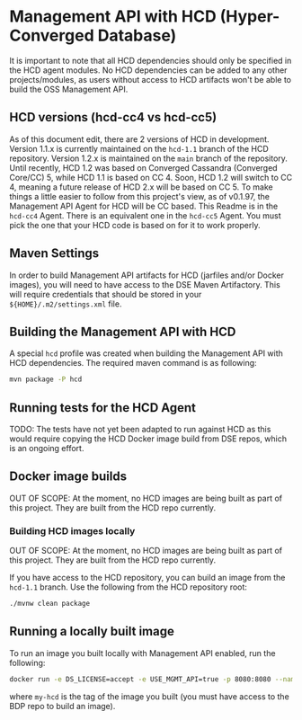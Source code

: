 # Management API with HCD (Hyper-Converged Database)

It is important to note that all HCD dependencies should only be specified in the HCD agent modules. No HCD dependencies
can be added to any other projects/modules, as users without access to HCD artifacts won't be able to build the OSS Management API.

## HCD versions (hcd-cc4 vs hcd-cc5)

As of this document edit, there are 2 versions of HCD in development. Version 1.1.x is currently maintained on the `hcd-1.1` branch
of the HCD repository. Version 1.2.x is maintained on the `main` branch of the repository. Until recently, HCD 1.2 was based on
Converged Cassandra (Converged Core/CC) 5, while HCD 1.1 is based on CC 4. Soon, HCD 1.2 will switch to CC 4, meaning a future release
of HCD 2.x will be based on CC 5. To make things a little easier to follow from this project's view, as of v0.1.97, the Management
API Agent for HCD will be CC based. This Readme is in the `hcd-cc4` Agent. There is an equivalent one in the `hcd-cc5` Agent. You
must pick the one that your HCD code is based on for it to work properly.

## Maven Settings

In order to build Management API artifacts for HCD (jarfiles and/or Docker images), you will need to have access to the DSE Maven
Artifactory. This will require credentials that should be stored in your `${HOME}/.m2/settings.xml` file.

## Building the Management API with HCD

A special `hcd` profile was created when building the Management API with HCD dependencies. The required maven command is as following:

```sh
mvn package -P hcd
```

## Running tests for the HCD Agent

TODO: The tests have not yet been adapted to run against HCD as this would require copying the HCD Docker image build from DSE repos,
which is an ongoing effort.

## Docker image builds

OUT OF SCOPE: At the moment, no HCD images are being built as part of this project. They are built from the HCD repo currently.

### Building HCD images locally

OUT OF SCOPE: At the moment, no HCD images are being built as part of this project. They are built from the HCD repo currently.

If you have access to the HCD repository, you can build an image from the `hcd-1.1` branch. Use the following from the HCD repository root:

```sh
./mvnw clean package
```

## Running a locally built image

To run an image you built locally with Management API enabled, run the following:

```sh
docker run -e DS_LICENSE=accept -e USE_MGMT_API=true -p 8080:8080 --name hcd my-hcd
```

where `my-hcd` is the tag of the image you built (you must have access to the BDP repo to build an image).